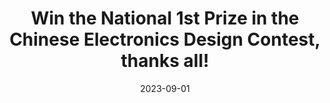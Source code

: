---
title: "<strong>Win</strong> the National 1st Prize in the Chinese Electronics Design Contest, thanks all!"
date: 2023-09-01
---